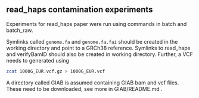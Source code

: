 ## read_haps contamination experiments

Experiments for read_haps paper were run using commands in batch and batch_raw.

Symlinks called `genome.fa` and `genome.fa.fai` should be created in the working directory and point to a GRCh38 reference. Symlinks to read_haps and verifyBamID should also be created in working directory. Further, a VCF needs to generated using

```sh
zcat 1000G_EUR.vcf.gz > 1000G_EUR.vcf
```

A directory called GIAB is assumed containing GIAB bam and vcf files. These need to be downloaded, see more in GIAB/README.md .
